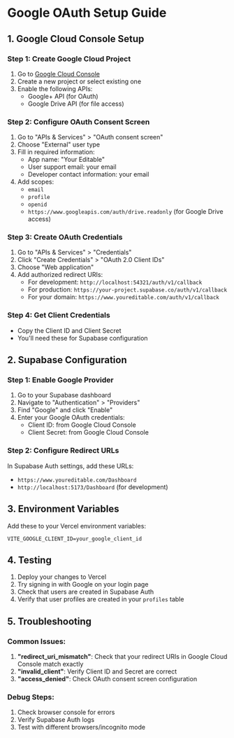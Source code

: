 # Google OAuth Setup Guide

## 1. Google Cloud Console Setup

### Step 1: Create Google Cloud Project
1. Go to [Google Cloud Console](https://console.cloud.google.com/)
2. Create a new project or select existing one
3. Enable the following APIs:
   - Google+ API (for OAuth)
   - Google Drive API (for file access)

### Step 2: Configure OAuth Consent Screen
1. Go to "APIs & Services" > "OAuth consent screen"
2. Choose "External" user type
3. Fill in required information:
   - App name: "Your Editable"
   - User support email: your email
   - Developer contact information: your email
4. Add scopes:
   - `email`
   - `profile`
   - `openid`
   - `https://www.googleapis.com/auth/drive.readonly` (for Google Drive access)

### Step 3: Create OAuth Credentials
1. Go to "APIs & Services" > "Credentials"
2. Click "Create Credentials" > "OAuth 2.0 Client IDs"
3. Choose "Web application"
4. Add authorized redirect URIs:
   - For development: `http://localhost:54321/auth/v1/callback`
   - For production: `https://your-project.supabase.co/auth/v1/callback`
   - For your domain: `https://www.youreditable.com/auth/v1/callback`

### Step 4: Get Client Credentials
- Copy the Client ID and Client Secret
- You'll need these for Supabase configuration

## 2. Supabase Configuration

### Step 1: Enable Google Provider
1. Go to your Supabase dashboard
2. Navigate to "Authentication" > "Providers"
3. Find "Google" and click "Enable"
4. Enter your Google OAuth credentials:
   - Client ID: from Google Cloud Console
   - Client Secret: from Google Cloud Console

### Step 2: Configure Redirect URLs
In Supabase Auth settings, add these URLs:
- `https://www.youreditable.com/Dashboard`
- `http://localhost:5173/Dashboard` (for development)

## 3. Environment Variables

Add these to your Vercel environment variables:
```
VITE_GOOGLE_CLIENT_ID=your_google_client_id
```

## 4. Testing

1. Deploy your changes to Vercel
2. Try signing in with Google on your login page
3. Check that users are created in Supabase Auth
4. Verify that user profiles are created in your `profiles` table

## 5. Troubleshooting

### Common Issues:
1. **"redirect_uri_mismatch"**: Check that your redirect URIs in Google Cloud Console match exactly
2. **"invalid_client"**: Verify Client ID and Secret are correct
3. **"access_denied"**: Check OAuth consent screen configuration

### Debug Steps:
1. Check browser console for errors
2. Verify Supabase Auth logs
3. Test with different browsers/incognito mode

